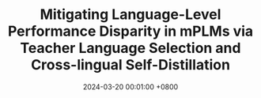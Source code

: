 ---
title:          "Mitigating Language-Level Performance Disparity in mPLMs via Teacher Language Selection and Cross-lingual Self-Distillation"
date:           2024-03-20 00:01:00 +0800
selected:       true
pub:            "NAACL"
pub_date:       "2024 (* indicates co-first authors)"

  
cover:          assets/images/covers/mmicl.png
authors:
  - Haozhe Zhao*
  - Zefan Cai*
  - Shuzheng Si*
  - Liang Chen
  - Yufeng He
  - Kaikai An
  - Baobao Chang
links:
  Paper: https://arxiv.org/abs/2404.08491
  Code: https://github.com/HaozheZhao/ALSACE
---